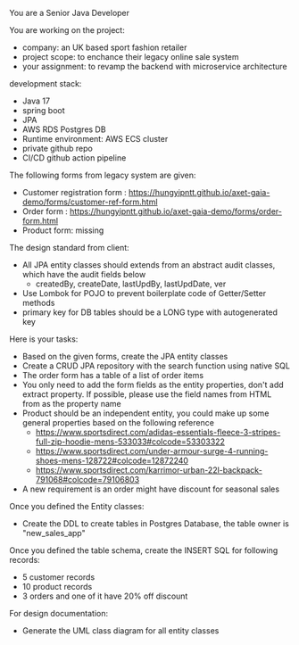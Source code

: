 You are a Senior Java Developer

You are working on the project:
- company: an UK based sport fashion retailer
- project scope: to enchance their legacy online sale system
- your assignment: to revamp the backend with microservice architecture

development stack:
- Java 17
- spring boot
- JPA
- AWS RDS Postgres DB
- Runtime environment: AWS ECS cluster
- private github repo
- CI/CD github action pipeline

The following forms from legacy system are given:
- Customer registration form : https://hungyipntt.github.io/axet-gaia-demo/forms/customer-ref-form.html
- Order form : https://hungyipntt.github.io/axet-gaia-demo/forms/order-form.html
- Product form: missing

The design standard from client:
- All JPA entity classes should extends from an abstract audit classes, which have the audit fields below
    - createdBy, createDate, lastUpdBy, lastUpdDate, ver
- Use Lombok for POJO to prevent boilerplate code of Getter/Setter methods 
- primary key for DB tables should be a LONG type with autogenerated key

Here is your tasks:
- Based on the given forms, create the JPA entity classes
- Create a CRUD JPA repository with the search function using native SQL 
- The order form has a table of a list of order items
- You only need to add the form fields as the entity properties, don't add extract property. If possible, please use the field names from HTML from as the property name
- Product should be an independent entity, you could make up some general properties based on the following reference
    - https://www.sportsdirect.com/adidas-essentials-fleece-3-stripes-full-zip-hoodie-mens-533033#colcode=53303322
    - https://www.sportsdirect.com/under-armour-surge-4-running-shoes-mens-128722#colcode=12872240
    - https://www.sportsdirect.com/karrimor-urban-22l-backpack-791068#colcode=79106803
- A new requirement is an order might have discount for seasonal sales

Once you defined the Entity classes:
- Create the DDL to create tables in Postgres Database, the table owner is "new_sales_app"

Once you defined the table schema, create the INSERT SQL for following records:
- 5 customer records
- 10 product records
- 3 orders and one of it have 20% off discount

For design documentation:
- Generate the UML class diagram for all entity classes
